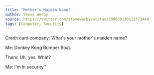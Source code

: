 ```yaml
---
title: "Mother's Maiden Name"
author: Steve Werby
source: https://twitter.com/stevewerby/status/299650130112573440
tags: [Computer, Security]
---
```


Credit card company: What's your mother's maiden name?

Me: Donkey Kong Bumper Boat.

Them: Uh, yes. What?

Me: I'm in security."
